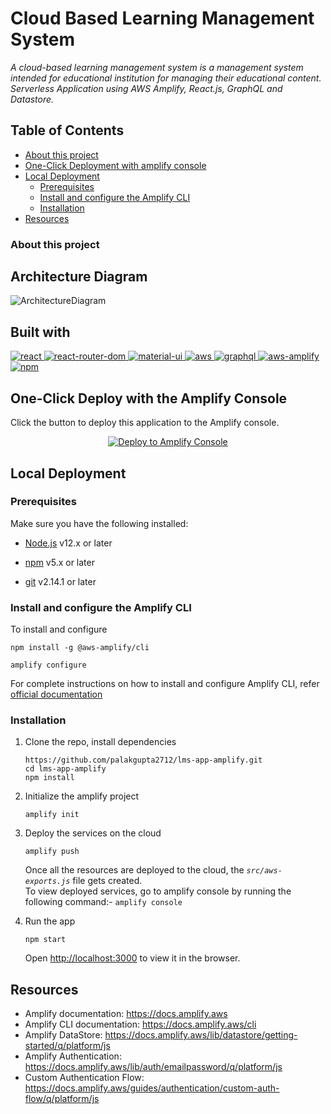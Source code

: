 # Cloud Based Learning Management System

_A cloud-based learning management system is a management system intended for educational institution for managing their educational content.  
Serverless Application using AWS Amplify, React.js, GraphQL and Datastore._

## Table of Contents

- [About this project ](#about-this-project)
- [One-Click Deployment with amplify console](#one-click-deploy-with-the-amplify-console)
- [Local Deployment](#local-deployment)
  - [Prerequisites](#prerequisites)
  - [Install and configure the Amplify CLI](#install-and-configure-the-amplify-cli)
  - [Installation](#installation)
- [Resources](#resources)

### About this project

## Architecture Diagram

<img width="auto" alt="ArchitectureDiagram" src="https://user-images.githubusercontent.com/61227144/121209864-d63f7800-c898-11eb-9a6f-773a13e34f37.png">

## Built with

<a href="https://reactjs.org/">
<img
src="https://img.shields.io/badge/React-20232A?style=for-the-badge&logo=react&logoColor=61DAFB"
alt="react"
style={{ padding: "10px" }}
/>
</a>
<a href="https://reactrouter.com/web/guides/quick-start">
<img
src="https://img.shields.io/badge/React_Router-CA4245?style=for-the-badge&logo=react-router&logoColor=white"
alt="react-router-dom"
style={{ padding: "10px" }}
/>
</a>
<a href="https://material-ui.com/">
<img
src="https://img.shields.io/badge/Material--UI-0081CB?style=for-the-badge&logo=material-ui&logoColor=white"
alt="material-ui"
style={{ padding: "10px" }}
/>
</a>
<a href="https://aws.amazon.com/">
<img
src="https://img.shields.io/badge/Amazon_AWS-232F3E?style=for-the-badge&logo=amazon-aws&logoColor=white"
alt="aws"
style={{ padding: "10px" }}
/>
</a>
<a href="https://graphql.org/">
<img
src="https://img.shields.io/badge/GraphQl-E10098?style=for-the-badge&logo=graphql&logoColor=white"
alt="graphql"
style={{ padding: "10px" }}
/>
</a>
<a href="hhttps://docs.amplify.aws/lib/">
<img
src="https://img.shields.io/badge/AWS-Amplify-FFBB05?style=for-the-badge&logo=AWS&logoColor=white"
alt="aws-amplify"
style={{ padding: "10px" }}
/>
</a><a href="https://www.npmjs.com/">
<img
src="https://img.shields.io/badge/npm-20232A?style=for-the-badge&logo=npm&logoColor=white"
alt="npm"
style={{ padding: "10px" }}
/>
</a>

## One-Click Deploy with the Amplify Console

Click the button to deploy this application to the Amplify console.

<p align="center">
    <a href="https://console.aws.amazon.com/amplify/home#/deploy?repo=https://github.com/palakgupta2712/lms-app-amplify" target="_blank">
        <img src="https://oneclick.amplifyapp.com/button.svg" alt="Deploy to Amplify Console">
    </a>
</p>

## Local Deployment

### Prerequisites

Make sure you have the following installed:

- [Node.js](https://nodejs.org/en/) v12.x or later

- [npm](https://www.npmjs.com/) v5.x or later

- [git](https://git-scm.com/) v2.14.1 or later

### Install and configure the Amplify CLI

To install and configure

```
npm install -g @aws-amplify/cli

amplify configure
```

For complete instructions on how to install and configure Amplify CLI, refer [official documentation](https://docs.amplify.aws/start/getting-started/installation/q/integration/react)

### Installation

1. Clone the repo, install dependencies

   ```
   https://github.com/palakgupta2712/lms-app-amplify.git
   cd lms-app-amplify
   npm install
   ```

2. Initialize the amplify project

   ```
   amplify init
   ```

3. Deploy the services on the cloud

   ```
   amplify push
   ```

   Once all the resources are deployed to the cloud, the _`src/aws-exports.js`_ file gets created.  
   To view deployed services, go to amplify console by running the following command:- `amplify console`

4. Run the app
   ```
   npm start
   ```
   Open [http://localhost:3000](http://localhost:3000) to view it in the browser.

## Resources

- Amplify documentation: https://docs.amplify.aws
- Amplify CLI documentation: https://docs.amplify.aws/cli
- Amplify DataStore: https://docs.amplify.aws/lib/datastore/getting-started/q/platform/js
- Amplify Authentication: https://docs.amplify.aws/lib/auth/emailpassword/q/platform/js
- Custom Authentication Flow: https://docs.amplify.aws/guides/authentication/custom-auth-flow/q/platform/js
